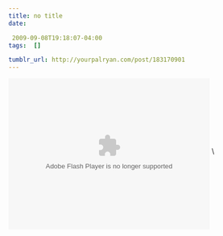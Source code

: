 ```yaml
---
title: no title
date:

 2009-09-08T19:18:07-04:00  
tags:  []

tumblr_url: http://yourpalryan.com/post/183170901
---
```

<object classid="clsid:d27cdb6e-ae6d-11cf-96b8-444553540000" codebase="http://download.macromedia.com/pub/shockwave/cabs/flash/swflash.cab#version=9,0,115,0" width="400" height="300" id="qikPlayer" align="middle">
<param name="allowScriptAccess" value="sameDomain"></param><param name="allowFullScreen" value="true"></param><param name="movie" value="http://qik.com/swfs/qikPlayer4.swf"></param><param name="quality" value="high"></param><param name="bgcolor" value="#333333"></param><param name="FlashVars" value="rssURL=http://qik.com/video/a135a3a0d9f84f13a783edd229dff250.rss&amp;autoPlay=false"></param>
<embed src="http://qik.com/swfs/qikPlayer4.swf" quality="high" bgcolor="#333333" width="400" height="300" name="qikPlayer" align="middle" allowscriptaccess="sameDomain" allowfullscreen="true" type="application/x-shockwave-flash" pluginspage="http://www.macromedia.com/go/getflashplayer" flashvars="rssURL=http://qik.com/video/a135a3a0d9f84f13a783edd229dff250.rss&amp;autoPlay=false">
</embed>
</object>
\
